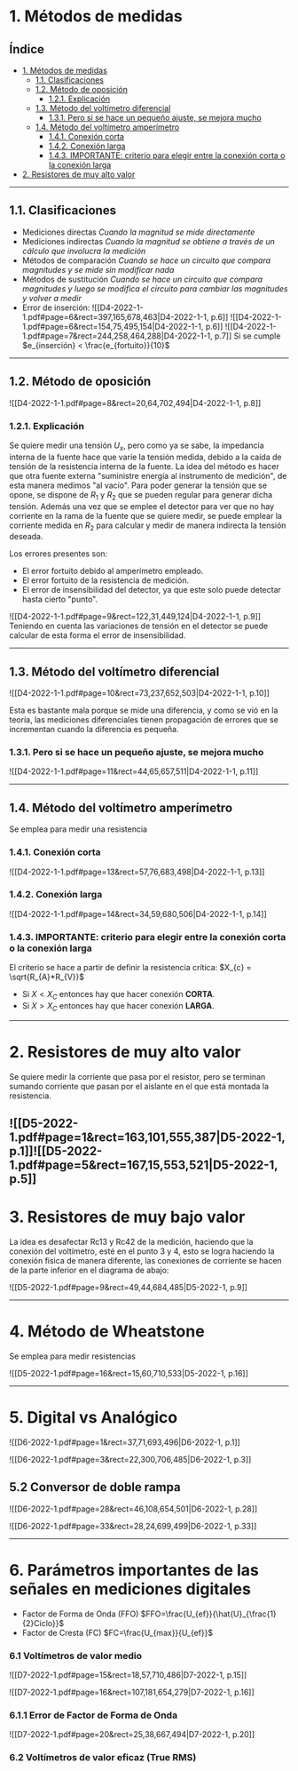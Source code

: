 
# 1. Métodos de medidas

## Índice

- [1. Métodos de medidas](#1.%20Métodos%20de%20medidas)
	- [1.1. Clasificaciones](##1.1.%20Clasificaciones)
	- [1.2. Método de oposición](##1.2.%20Método%20de%20oposición)
		- [1.2.1. Explicación](###1.2.1.%20Explicación)
	- [1.3. Método del voltímetro diferencial](##1.3.%20Método%20del%20voltímetro%20diferencial)
		- [1.3.1. Pero si se hace un pequeño ajuste, se mejora mucho](###1.3.1.%20Pero%20si%20se%20hace%20un%20pequeño%20ajuste,%20se%20mejora%20mucho)
	- [1.4. Método del voltímetro amperímetro](##1.4.%20Método%20del%20voltímetro%20amperímetro)
		- [1.4.1. Conexión corta](###1.4.1.%20Conexión%20corta)
		- [1.4.2. Conexión larga](###1.4.2.%20Conexión%20larga)
		- [1.4.3. IMPORTANTE: criterio para elegir entre la conexión corta o la conexión larga](###1.4.3.%20IMPORTANTE:%20criterio%20para%20elegir%20entre%20la%20conexión%20corta%20o%20la%20conexión%20larga)
- [2. Resistores de muy alto valor](#2.%20Resistores%20de%20muy%20alto%20valor)

---
## 1.1. Clasificaciones
- Mediciones directas
  _Cuando la magnitud se mide directamente_
- Mediciones indirectas
  _Cuando la magnitud se obtiene a través de un cálculo que involucra la medición_
- Métodos de comparación
  _Cuando se hace un circuito que compara magnitudes y se mide sin modificar nada_
- Métodos de sustitución
  _Cuando se hace un circuito que compara magnitudes y luego se modifica el circuito para cambiar las magnitudes y volver a medir_
- Error de inserción:
![[D4-2022-1-1.pdf#page=6&rect=397,165,678,463|D4-2022-1-1, p.6]]
![[D4-2022-1-1.pdf#page=6&rect=154,75,495,154|D4-2022-1-1, p.6]]
![[D4-2022-1-1.pdf#page=7&rect=244,258,464,288|D4-2022-1-1, p.7]]
Si se cumple $e_{inserción} < \frac{e_{fortuito}}{10}$

---

## 1.2. Método de oposición
![[D4-2022-1-1.pdf#page=8&rect=20,64,702,494|D4-2022-1-1, p.8]]

### 1.2.1. Explicación
Se quiere medir una tensión $U_{x}$, pero como ya se sabe, la impedancia interna de la fuente hace que varíe la tensión medida, debido a la caída de tensión de la resistencia interna de la fuente.
La idea del método es hacer que otra fuente externa "suministre energía al instrumento de medición", de esta manera medimos "al vacío". 
Para poder generar la tensión que se opone, se dispone de $R_{1}$ y $R_{2}$ que se pueden regular para generar dicha tensión. Además una vez que se emplee el detector para ver que no hay corriente en la rama de la fuente que se quiere medir, se puede emplear la corriente medida en $R_{2}$ para calcular y medir de manera indirecta la tensión deseada.

Los errores presentes son: 
- El error fortuito debido al amperímetro empleado.
- El error fortuito de la resistencia de medición.
- El error de insensibilidad del detector, ya que este solo puede detectar hasta cierto "punto".

![[D4-2022-1-1.pdf#page=9&rect=122,31,449,124|D4-2022-1-1, p.9]]
Teniendo en cuenta las variaciones de tensión en el detector se puede calcular de esta forma el error de insensibilidad.


---

## 1.3. Método del voltímetro diferencial

![[D4-2022-1-1.pdf#page=10&rect=73,237,652,503|D4-2022-1-1, p.10]]

Esta es bastante mala porque se mide una diferencia, y como se vió en la teoría, las mediciones diferenciales tienen propagación de errores que se incrementan cuando la diferencia es pequeña.

### 1.3.1. Pero si se hace un pequeño ajuste, se mejora mucho

![[D4-2022-1-1.pdf#page=11&rect=44,65,657,511|D4-2022-1-1, p.11]]

---

## 1.4. Método del voltímetro amperímetro

Se emplea para medir una resistencia

### 1.4.1. Conexión corta

![[D4-2022-1-1.pdf#page=13&rect=57,76,683,498|D4-2022-1-1, p.13]]

### 1.4.2. Conexión larga

![[D4-2022-1-1.pdf#page=14&rect=34,59,680,506|D4-2022-1-1, p.14]]

### 1.4.3. IMPORTANTE: criterio para elegir entre la conexión corta o la conexión larga

El criterio se hace a partir de definir la resistencia crítica: $X_{c} = \sqrt{R_{A}*R_{V}}$
- Si $X<X_{C}$ entonces hay que hacer conexión **CORTA**.
- Si $X>X_{C}$ entonces hay que hacer conexión **LARGA**.

---

# 2. Resistores de muy alto valor

Se quiere medir la corriente que pasa por el resistor, pero se terminan sumando corriente que pasan por el aislante en el que está montada la resistencia.

![[D5-2022-1.pdf#page=1&rect=163,101,555,387|D5-2022-1, p.1]]![[D5-2022-1.pdf#page=5&rect=167,15,553,521|D5-2022-1, p.5]]
---
# 3. Resistores de muy bajo valor

La idea es desafectar Rc13 y Rc42 de la medición, haciendo que la conexión del voltímetro, esté en el punto 3 y 4, esto se logra haciendo la conexión física de manera diferente, las conexiones de corriente se hacen de la parte inferior en el diagrama de abajo:

![[D5-2022-1.pdf#page=9&rect=49,44,684,485|D5-2022-1, p.9]]

---
# 4. Método de Wheatstone
Se emplea para medir resistencias

![[D5-2022-1.pdf#page=16&rect=15,60,710,533|D5-2022-1, p.16]]

---
# 5. Digital vs Analógico

![[D6-2022-1.pdf#page=1&rect=37,71,693,496|D6-2022-1, p.1]]

![[D6-2022-1.pdf#page=3&rect=22,300,706,485|D6-2022-1, p.3]]

## 5.2 Conversor de doble rampa

![[D6-2022-1.pdf#page=28&rect=46,108,654,501|D6-2022-1, p.28]]

![[D6-2022-1.pdf#page=33&rect=28,24,699,499|D6-2022-1, p.33]]

---
# 6. Parámetros importantes de las señales en mediciones digitales

- Factor de Forma de Onda (FFO)
 $FFO=\frac{U_{ef}}{\hat{U}_{\frac{1}{2}Ciclo}}$ 
 - Factor de Cresta (FC) 
$FC=\frac{U_{max}}{U_{ef}}$


### 6.1 Voltímetros de valor medio

![[D7-2022-1.pdf#page=15&rect=18,57,710,486|D7-2022-1, p.15]]

![[D7-2022-1.pdf#page=16&rect=107,181,654,279|D7-2022-1, p.16]]

### 6.1.1 Error de Factor de Forma de Onda

![[D7-2022-1.pdf#page=20&rect=25,38,667,494|D7-2022-1, p.20]]
### 6.2 Voltímetros de valor eficaz (True RMS)

